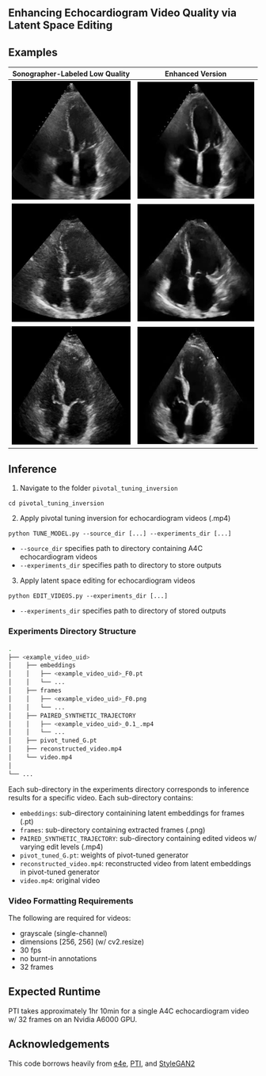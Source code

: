 Enhancing Echocardiogram Video Quality via Latent Space Editing 
--------------------------------------------------------------
## Examples 

|Sonographer-Labeled Low Quality | Enhanced Version           |
|------------------------------  |----------------            |
| ![](examples/ORIGINAL_4.gif) | ![](examples/ENHANCED_4.gif) |
| ![](examples/ORIGINAL_1.gif) | ![](examples/ENHANCED_1.gif) |
| ![](examples/ORIGINAL_2.gif) | ![](examples/ENHANCED_2.gif) |

## Inference
1. Navigate to the folder `pivotal_tuning_inversion`
```
cd pivotal_tuning_inversion
```
2. Apply pivotal tuning inversion for echocardiogram videos (.mp4)
```
python TUNE_MODEL.py --source_dir [...] --experiments_dir [...]
```

- `--source_dir` specifies path to directory containing A4C echocardiogram videos
- `--experiments_dir` specifies path to directory to store outputs
3. Apply latent space editing for echocardiogram videos
```
python EDIT_VIDEOS.py --experiments_dir [...]
```
- `--experiments_dir` specifies path to directory of stored outputs

### Experiments Directory Structure

```bash
.
├── <example_video_uid>
│    ├── embeddings
│    │   ├── <example_video_uid>_F0.pt
│    │   └── ...
│    ├── frames
│    │   ├── <example_video_uid>_F0.png
│    │   └── ...
│    ├── PAIRED_SYNTHETIC_TRAJECTORY
│    │   ├── <example_video_uid>_0.1_.mp4
│    │   └── ...
│    ├── pivot_tuned_G.pt
│    ├── reconstructed_video.mp4
│    └── video.mp4
│
└── ...
```
Each sub-directory in the experiments directory corresponds to inference results for a specific video. Each sub-directory contains:
- `embeddings`: sub-directory containining latent embeddings for frames (.pt) 
- `frames`: sub-directory containing extracted frames (.png) 
- `PAIRED_SYNTHETIC_TRAJECTORY`: sub-directory containing edited videos w/ varying edit levels (.mp4)
- `pivot_tuned_G.pt`: weights of pivot-tuned generator  
- `reconstructed_video.mp4`: reconstructed video from latent embeddings in pivot-tuned generator 
- `video.mp4`: original video 

### Video Formatting Requirements
The following are required for videos: 
- grayscale (single-channel) 
- dimensions [256, 256]  (w/ cv2.resize)
- 30 fps 
- no burnt-in annotations 
- 32 frames

## Expected Runtime
PTI takes approximately 1hr 10min for a single A4C echocardiogram video w/ 32 frames on an Nvidia A6000 GPU.

## Acknowledgements
This code borrows heavily from [e4e](https://github.com/omertov/encoder4editing), [PTI](https://github.com/danielroich/PTI), and [StyleGAN2](https://github.com/NVlabs/stylegan2-ada-pytorch)